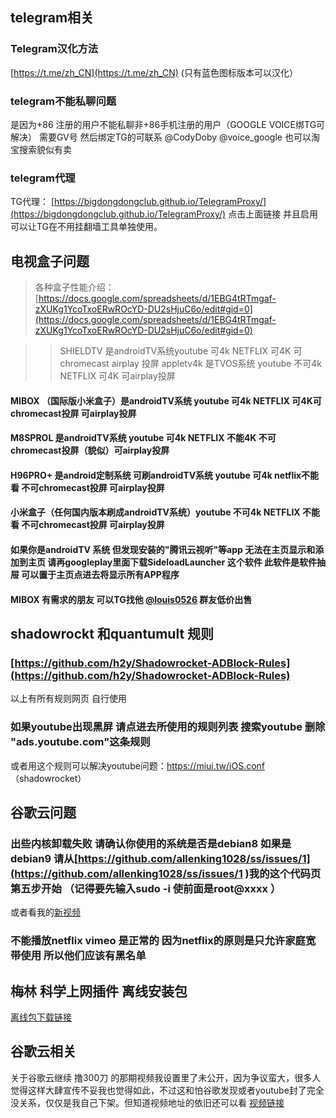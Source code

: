## telegram相关
###                     Telegram汉化方法 
[https://t.me/zh_CN](https://t.me/zh_CN) (只有蓝色图标版本可以汉化）
###                   telegram不能私聊问题
是因为+86 注册的用户不能私聊非+86手机注册的用户（GOOGLE VOICE绑TG可解决）
需要GV号 然后绑定TG的可联系 @CodyDoby     @voice_google  也可以淘宝搜索貌似有卖
###                    telegram代理
TG代理： [https://bigdongdongclub.github.io/TelegramProxy/](https://bigdongdongclub.github.io/TelegramProxy/)
点击上面链接 并且启用  可以让TG在不用挂翻墙工具单独使用。
##                      电视盒子问题
>各种盒子性能介绍：[https://docs.google.com/spreadsheets/d/1EBG4tRTmgaf-zXUKg1YcoTxoERwROcYD-DU2sHjuC6o/edit#gid=0](https://docs.google.com/spreadsheets/d/1EBG4tRTmgaf-zXUKg1YcoTxoERwROcYD-DU2sHjuC6o/edit#gid=0)

>>SHIELDTV  是androidTV系统youtube 可4k NETFLIX 可4K 可chromecast airplay 投屏
>>  appletv4k  是TVOS系统  youtube 不可4k NETFLIX 可4K  可airplay投屏
#### MIBOX （国际版小米盒子）是androidTV系统 youtube 可4k NETFLIX 可4K可chromecast投屏 可airplay投屏
#### M8SPROL  是androidTV系统 youtube 可4k NETFLIX 不能4K 不可chromecast投屏（貌似）可airplay投屏
#### H96PRO+  是android定制系统 可刷androidTV系统 youtube 可4k netflix不能看 不可chromecast投屏 可airplay投屏
#### 小米盒子（任何国内版本刷成androidTV系统）youtube 不可4k NETFLIX 不能看 不可chromecast投屏 可airplay投屏
#### 如果你是androidTV 系统 但发现安装的"腾讯云视听"等app 无法在主页显示和添加到主页 请再googleplay里面下载SideloadLauncher 这个软件 此软件是软件抽屉 可以置于主页点进去将显示所有APP程序
#### MIBOX 有需求的朋友 可以TG找他 [@louis0526](t.me/louis0526) 群友低价出售
##          shadowrockt 和quantumult 规则
### [https://github.com/h2y/Shadowrocket-ADBlock-Rules](https://github.com/h2y/Shadowrocket-ADBlock-Rules)
以上有所有规则网页  自行使用
### 如果youtube出现黑屏 请点进去所使用的规则列表 搜索youtube 删除 "ads.youtube.com"这条规则
或者用这个规则可以解决youtube问题：https://miui.tw/iOS.conf   （shadowrocket）
##                       谷歌云问题
### 出些内核卸载失败 请确认你使用的系统是否是debian8 如果是debian9 请从[https://github.com/allenking1028/ss/issues/1](https://github.com/allenking1028/ss/issues/1 )我的这个代码页 第五步开始 （记得要先输入sudo -i  使前面是root@xxxx ）
或者看我的[新视频](https://www.youtube.com/watch?v=1jMgiqGpX-I)
### 不能播放netflix  vimeo 是正常的 因为netflix的原则是只允许家庭宽带使用 所以他们应该有黑名单
##             梅林 科学上网插件 离线安装包
[离线包下载链接](https://github.com/hq450/fancyss_history_package/tree/master/fancyss_arm)
## 谷歌云相关
关于谷歌云继续 撸300刀 的那期视频我设置里了未公开，因为争议蛮大，很多人觉得这样大肆宣传不妥我也觉得如此，不过这和怕谷歌发现或者youtube封了完全没关系，仅仅是我自己下架。但知道视频地址的依旧还可以看
[视频链接](https://www.youtube.com/watch?v=JZNSj0loMUk)

